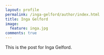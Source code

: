 ```yaml
---
layout: profile
permalink: /inga-gelford/author/index.html
title: Inga Gelford
image:
  feature: inga.jpg
comments: true 
---
```



This is the post for Inga Gelford.